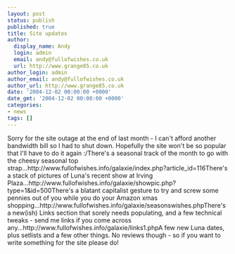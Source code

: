 ```yaml
---
layout: post
status: publish
published: true
title: Site updates
author:
  display_name: Andy
  login: admin
  email: andy@fullofwishes.co.uk
  url: http://www.grange85.co.uk
author_login: admin
author_email: andy@fullofwishes.co.uk
author_url: http://www.grange85.co.uk
date: '2004-12-02 00:00:00 +0000'
date_gmt: '2004-12-02 00:00:00 +0000'
categories:
- news
tags: []
---
```

<p>Sorry for the site outage at the end of last month - I can't afford another bandwidth bill so I had to shut down. Hopefully the site won't be so popular that I'll have to do it again :/There's a seasonal track of the month to go with the cheesy seasonal top strap...http://www.fullofwishes.info/galaxie/index.php?article_id=116There's a stack of pictures of Luna's recent show at Irving Plaza...http://www.fullofwishes.info/galaxie/showpic.php?type=1&id=500There's a blatant capitalist gesture to try and screw some pennies out of you while you do your Amazon xmas shopping...http://www.fullofwishes.info/galaxie/seasonswishes.phpThere's a new(ish) Links section that sorely needs populating, and a few technical tweaks - send me links if you come across any...http://www.fullofwishes.info/galaxie/links1.phpA few new Luna dates, plus setlists and a few other things. No reviews though - so if you want to write something for the site please do!</p>
